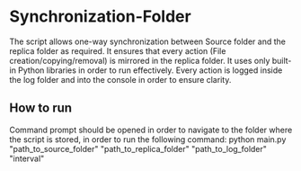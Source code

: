 # Synchronization-Folder

The script allows one-way synchronization between Source folder and the replica folder as required. It ensures that every action (File creation/copying/removal) is mirrored in the replica folder. It uses
only built-in Python libraries in order to run effectively. Every action is logged inside the log folder and into the console in order to ensure clarity.


## How to run
Command prompt should be opened in order to navigate to the folder where the script is stored, in order to run the following command:
python main.py "path_to_source_folder" "path_to_replica_folder" "path_to_log_folder" "interval" 
